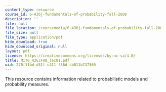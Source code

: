 ```yaml
---
content_type: resource
course_id: 6-436j-fundamentals-of-probability-fall-2008
description: ''
file: null
file_location: /coursemedia/6-436j-fundamentals-of-probability-fall-2008/270f11bdd51fc411f86dcb811b737360_MIT6_436JF08_lec01.pdf
file_size: null
file_type: application/pdf
hide_download: true
hide_download_original: null
layout: pdf
license: https://creativecommons.org/licenses/by-nc-sa/4.0/
title: MIT6_436JF08_lec01.pdf
uid: 270f11bd-d51f-c411-f86d-cb811b737360
---
```

This resource contains information related to probabilistic models and probability measures.